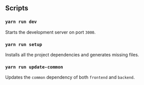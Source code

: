 ## Scripts

### `yarn run dev`
Starts the development server on port `3000`.

### `yarn run setup`
Installs all the project dependencies and generates missing files.

### `yarn run update-common`
Updates the `common` dependency of both `frontend` and `backend`.
